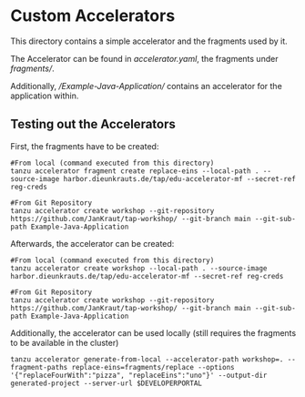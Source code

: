 # Custom Accelerators

This directory contains a simple accelerator and the fragments used by it.

The Accelerator can be found in _accelerator.yaml_, the fragments under _fragments/_.

Additionally, _/Example-Java-Application/_ contains an accelerator for the application within.

## Testing out the Accelerators
 
First, the fragments have to be created:

```shell
#From local (command executed from this directory)
tanzu accelerator fragment create replace-eins --local-path . --source-image harbor.dieunkrauts.de/tap/edu-accelerator-mf --secret-ref reg-creds 

#From Git Repository
tanzu accelerator create workshop --git-repository https://github.com/JanKraut/tap-workshop/ --git-branch main --git-sub-path Example-Java-Application
```

Afterwards, the accelerator can be created:

```shell
#From local (command executed from this directory)
tanzu accelerator create workshop --local-path . --source-image harbor.dieunkrauts.de/tap/edu-accelerator-mf --secret-ref reg-creds 

#From Git Repository
tanzu accelerator create workshop --git-repository https://github.com/JanKraut/tap-workshop/ --git-branch main --git-sub-path Example-Java-Application
```

Additionally, the accelerator can be used locally (still requires the fragments to be available in the cluster)

```shell
tanzu accelerator generate-from-local --accelerator-path workshop=. --fragment-paths replace-eins=fragments/replace --options '{"replaceFourWith":"pizza", "replaceEins":"uno"}' --output-dir generated-project --server-url $DEVELOPERPORTAL
```